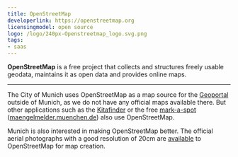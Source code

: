 ```yaml
---
title: OpenStreetMap
developerlink: https://openstreetmap.org
licensingmodel: open source
logo: /logo/240px-Openstreetmap_logo.svg.png
tags:
- saas
---
```

__OpenStreetMap__ is a free project that collects and structures freely usable geodata, maintains it as open data and provides online maps.

---

The City of Munich uses OpenStreetMap as a map source for the [Geoportal](geoportal.html) outside of Munich, as we do not have any official maps available there.
But other applications such as the [Kitafinder](https://kitafinder.muenchen.de/elternportal/de/einrichtungen/karte/ergebnisse) or the free [mark-a-spot](mark-a-spot.html) ([maengelmelder.muenchen.de](https://maengelmelder.muenchen.de)) also use OpenStreetMap.

Munich is also interested in making OpenStreetMap better.
The official aerial photographs with a good resolution of 20cm are [available](https://github.com/osmlab/editor-layer-index/blob/gh-pages/sources/europe/de/AktuelleLuftbilderDerLandeshauptstadtMuenchen20cm.geojson?short_path=cdc4d8a) to OpenStreetMap for map creation.
